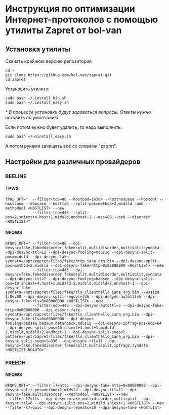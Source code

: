 # Инструкция по оптимизации Интернет-протоколов с помощью утилиты Zapret от bol-van

## Установка утилиты

Скачать крайнюю версию репозитория

```
cd ~
git clone https://github.com/bol-van/zapret.git
cd zapret
```
Установить утилиту:

```
sudo bash ~/.install_bin.sh
sudo bash ~/.install_easy.sh
```

_* В процессе установки будут задаваться вопросы. Ответы нужно оставить по умолчанию_

Если потом еужно будет удалить, то надо выполнить:

```
sudo bash ~/uninstall_easy.sh
```

А потом руками зачищать всё со словами "zapret".

## Настройки для различных провайдеров

### BEELINE

#### TPWS

```
TPWS_OPT="	--filter-tcp=80 --hostpad=16384 --hostnospace --hostdot --hostcase --domcase --hosttab --split-pos=method+2,midsld -oob --methodeol <HOSTLIST> --new
			--filter-tcp=443 --split-pos=2,sniext+4,host+1,midsld,endhost-1 --mss=88 --oob --disorder <HOSTLIST>"
```

#### NFQWS

```
NFQWS_OPT="	--filter-tcp=80 --dpi-desync=fake,fakeddisorder,fakedsplit,multidisorder,multisplitsyndata --dpi-desync-ttl=11 --dpi-desync-fooling=md5sig --dpi-desync-split-pos=midsld --dpi-desync-fake-syndata=/opt/zapret/files/fake/http_iana_org.bin --dpi-desync-split-pos=method+2,midsld --dpi-desync-fake-http=0x00000000 <HOSTLIST> --new
			--filter-tcp=443 --dpi-desync=fake,fakeddisorder,fakedsplit,multidisorder,multisplit,syndata --dpi-desync-ttl=7 --dpi-desync-fooling=badseq --dpi-desync-split-pos=10,sniext+4,host+1,midsld-2,midsld,midsld+2,endhost-1 --dpi-desync-fake-syndata=/opt/zapret/files/fake/tls_clienthello_iana_org.bin --wssize 1:06:00 --dpi-desync-split-seqovl=336 --dpi-desync-autottl=5 --dpi-desync-fake-tls=0x00000000 <HOSTLIST> --new
			--filter-udp=443 --dpi-desync-autottl=5 --dpi-desync-fake-http=0x00000000 --dpi-desync-fake-syndata=/opt/zapret/files/fake/tls_clienthello_iana_org.bin --dpi-desync-fake-tls=0x00000000 --dpi-desync-fooling=badseq,badsum,datanoack,md5sig --dpi-desync-ipfrag-pos-udp=64 --dpi-desync-split-pos=10,sniext+4,host+1,midsld-2,midsld,midsld+2,endhost-1 --dpi-desync-split-seqovl-pattern=/opt/zapret/files/fake/tls_clienthello_iana_org.bin --dpi-desync-split-seqovl=336 --dpi-desync-ttl=11 --dpi-desync=fake,fakeddisorder,fakedsplit,multisplit,ipfrag2,syndata <HOSTLIST_NOAUTO>"
```

### FREEDH

#### NFQWS

```
NFQWS_OPT=" --filter-l7=http --dpi-desync-fake-http=0x00000000 --dpi-desync-split-pos=method+2,midsld --dpi-desync-ttl=11 --dpi-desync=fake,multidisorder --methodeol <HOSTLIST> --new
--filter-l7=tls --dpi-desync=fake,multidisorder,multisplit --dpi-desync-ttl=6 --dpi-desync-split-pos=2,midsld,sniext+1 <HOSTLIST> --new
--filter-l7=quic --dpi-desync-repeats=20 --dpi-desync=fake <HOSTLIST>

```

